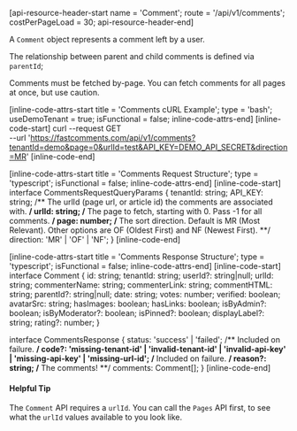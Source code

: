 [api-resource-header-start name = 'Comment'; route = '/api/v1/comments'; costPerPageLoad = 30; api-resource-header-end]

A `Comment` object represents a comment left by a user.

The relationship between parent and child comments is defined via `parentId`;

Comments must be fetched by-page. You can fetch comments for all pages at once, but use caution.

[inline-code-attrs-start title = 'Comments cURL Example'; type = 'bash'; useDemoTenant = true; isFunctional = false; inline-code-attrs-end]
[inline-code-start]
curl --request GET \
  --url 'https://fastcomments.com/api/v1/comments?tenantId=demo&page=0&urlId=test&API_KEY=DEMO_API_SECRET&direction=MR'
[inline-code-end]

[inline-code-attrs-start title = 'Comments Request Structure'; type = 'typescript'; isFunctional = false; inline-code-attrs-end]
[inline-code-start]
interface CommentsRequestQueryParams {
    tenantId: string;
    API_KEY: string;
    /** The urlId (page url, or article id) the comments are associated with. **/
    urlId: string;
    /** The page to fetch, starting with 0. Pass -1 for all comments. **/
    page: number;
    /** The sort direction. Default is MR (Most Relevant). Other options are OF (Oldest First) and NF (Newest First). **/
    direction: 'MR' | 'OF' | 'NF';
}
[inline-code-end]

[inline-code-attrs-start title = 'Comments Response Structure'; type = 'typescript'; isFunctional = false; inline-code-attrs-end]
[inline-code-start]
interface Comment {
    id: string;
    tenantId: string;
    userId?: string|null;
    urlId: string;
    commenterName: string;
    commenterLink: string;
    commentHTML: string;
    parentId?: string|null;
    date: string;
    votes: number;
    verified: boolean;
    avatarSrc: string;
    hasImages: boolean;
    hasLinks: boolean;
    isByAdmin?: boolean;
    isByModerator?: boolean;
    isPinned?: boolean;
    displayLabel?: string;
    rating?: number;
}

interface CommentsResponse {
    status: 'success' | 'failed';
    /** Included on failure. **/
    code?: 'missing-tenant-id' | 'invalid-tenant-id' | 'invalid-api-key' | 'missing-api-key' | 'missing-url-id';
    /** Included on failure. **/
    reason?: string;
    /** The comments! **/
    comments: Comment[];
}
[inline-code-end]

#### Helpful Tip

The `Comment` API requires a `urlId`. You can call the `Pages` API first, to see what the `urlId` values available to you
look like.
